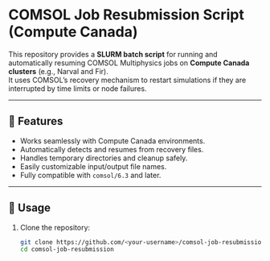 # COMSOL Job Resubmission Script (Compute Canada)

This repository provides a **SLURM batch script** for running and automatically resuming COMSOL Multiphysics jobs on **Compute Canada clusters** (e.g., Narval and Fir).  
It uses COMSOL’s recovery mechanism to restart simulations if they are interrupted by time limits or node failures.

---

## 🚀 Features
- Works seamlessly with Compute Canada environments.
- Automatically detects and resumes from recovery files.
- Handles temporary directories and cleanup safely.
- Easily customizable input/output file names.
- Fully compatible with `comsol/6.3` and later.

---

## 🧩 Usage

1. Clone the repository:
   ```bash
   git clone https://github.com/<your-username>/comsol-job-resubmission.git
   cd comsol-job-resubmission
